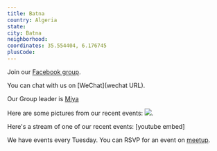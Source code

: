 ```yaml
---
title: Batna
country: Algeria
state: 
city: Batna
neighborhood: 
coordinates: 35.554404, 6.176745
plusCode:
---
```

Join our [Facebook group](https://www.facebook.com/groups/free.code.camp.batna).

You can chat with us on [WeChat](wechat URL).

Our Group leader is [Miya](freecodecamp.org/miya)

Here are some pictures from our recent events:
![](https://scontent-dft4-2.xx.fbcdn.net/v/t31.0-8/13522992_1080864095329684_3444675011094964176_o.jpg?oh=fe5a87b78f1d05bdc87a946019a80d55&oe=59524358).

Here's a stream of one of our recent events:
[youtube embed]

We have events every Tuesday. You can RSVP for an event on [meetup](meetupurl).
